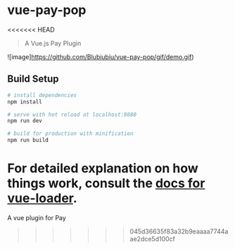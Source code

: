 # vue-pay-pop
<<<<<<< HEAD

> A Vue.js Pay Plugin

![image]https://github.com/Blubiubiu/vue-pay-pop/gif/demo.gif)

## Build Setup

``` bash
# install dependencies
npm install

# serve with hot reload at localhost:8080
npm run dev

# build for production with minification
npm run build
```

For detailed explanation on how things work, consult the [docs for vue-loader](http://vuejs.github.io/vue-loader).
=======
A vue plugin for Pay
>>>>>>> 045d36635f83a32b9eaaaa7744aae2dce5d100cf
